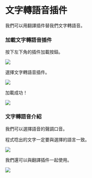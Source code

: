 # 文字轉語音插件

我們可以用翻譯插件替我們文字轉語音。

### 加載文字轉語音插件

按下左下角的插件加載按鈕。

![](https://kittenbothk.readthedocs.io/en/latest/\_images/add3.png)

選擇文字轉語音插件。

![](https://kittenbothk.readthedocs.io/en/latest/\_images/tts1.png)

加載成功！

![](https://kittenbothk.readthedocs.io/en/latest/\_images/tts2.png)

### 文字轉語音介紹

我們可以選擇語音的聲調口音。

程式唸出的文字一定要與選擇的語言一致。

![](https://kittenbothk.readthedocs.io/en/latest/\_images/tts3.png)

我們還可以與翻譯插件一起使用。

![](https://kittenbothk.readthedocs.io/en/latest/\_images/tts4.png)
